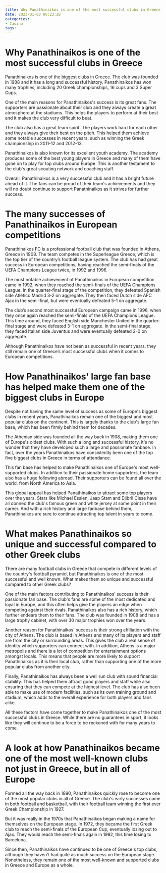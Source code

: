 ```yaml
---
title: Why Panathinaikos is one of the most successful clubs in Greece
date: 2023-01-03 00:23:28
categories:
- Casino
tags:
---
```



# Why Panathinaikos is one of the most successful clubs in Greece

Panathinaikos is one of the biggest clubs in Greece. The club was founded in 1908 and it has a long and successful history. Panathinaikos has won many trophies, including 20 Greek championships, 16 cups and 3 Super Cups.

One of the main reasons for Panathinaikos's success is its great fans. The supporters are passionate about their club and they always create a great atmosphere at the stadiums. This helps the players to perform at their best and it makes the club very difficult to beat.

The club also has a great team spirit. The players work hard for each other and they always give their best on the pitch. This helped them achieve some notable successes in recent years, such as winning the Greek championship in 2011-12 and 2012-13.

Panathinaikos is also known for its excellent youth academy. The academy produces some of the best young players in Greece and many of them have gone on to play for top clubs around Europe. This is another testament to the club's great scouting network and coaching staff.

Overall, Panathinaikos is a very successful club and it has a bright future ahead of it. The fans can be proud of their team's achievements and they will no doubt continue to support Panathinaikos as it strives for further success.

# The many successes of Panathinaikos in European competitions

Panathinaikos FC is a professional football club that was founded in Athens, Greece in 1908. The team competes in the Superleague Greece, which is the top tier of the country’s football league system. The club has had great success in European competitions, having reached the semi-finals of the UEFA Champions League twice, in 1992 and 1996.

The most notable achievement of Panathinaikos in European competition came in 1992, when they reached the semi-finals of the UEFA Champions League. In the quarter-final stage of the competition, they defeated Spanish side Atlético Madrid 3-2 on aggregate. They then faced Dutch side AFC Ajax in the semi-final, but were eventually defeated 5-1 on aggregate.

The club’s second most successful European campaign came in 1996, when they once again reached the semi-finals of the UEFA Champions League. This time around, they faced English side Manchester United in the quarter-final stage and were defeated 3-1 on aggregate. In the semi-final stage, they faced Italian side Juventus and were eventually defeated 2-0 on aggregate.

Although Panathinaikos have not been as successful in recent years, they still remain one of Greece’s most successful clubs when it comes to European competitions.

# How Panathinaikos' large fan base has helped make them one of the biggest clubs in Europe

Despite not having the same level of success as some of Europe's biggest clubs in recent years, Panathinaikos remain one of the biggest and most popular clubs on the continent. This is largely thanks to the club's large fan base, which has been firmly behind them for decades.

The Athenian side was founded all the way back in 1908, making them one of Europe's oldest clubs. With such a long and successful history, it's no wonder that they have developed such a large and passionate fanbase. In fact, over the years Panathinaikos have consistently been one of the top five biggest clubs in Greece in terms of attendance.

This fan base has helped to make Panathinaikos one of Europe's most well-supported clubs. In addition to their passionate home supporters, the team also has a huge following abroad. Their supporters can be found all over the world, from North America to Asia.

This global appeal has helped Panathinaikos to attract some top players over the years. Stars like Michael Essien, Jaap Stam and Djibril Cisse have all donned the club's famous green and white jersey at some point in their career. And with a rich history and large fanbase behind them, Panathinaikos are sure to continue attracting top talent in years to come.

# What makes Panathinaikos so unique and successful compared to other Greek clubs

There are many football clubs in Greece that compete in different levels of the country's football pyramid, but Panathinaikos is one of the most successful and well known. What makes them so unique and successful compared to other Greek clubs?

One of the main factors contributing to Panathinaikos' success is their passionate fan base. The club's fans are some of the most dedicated and loyal in Europe, and this often helps give the players an edge when competing against their rivals. Panathinaikos also has a rich history, which further endears them to their fans. The club was founded in 1908 and has a large trophy cabinet, with over 30 major trophies won over the years.

Another reason for Panathinaikos' success is their strong affiliation with the city of Athens. The club is based in Athens and many of its players and staff are from the city or surrounding areas. This gives the club a real sense of identity which supporters can connect with. In addition, Athens is a major metropolis and there is a lot of competition for entertainment options amongst locals. This means that people are more likely to support Panathinaikos as it is their local club, rather than supporting one of the more popular clubs from another city.

Finally, Panathinaikos has always been a well run club with sound financial stability. This has helped them attract good players and staff while also ensuring that they can compete at the highest level. The club has also been able to make use of modern facilities, such as its own training ground and stadium, which adds to the overall experience for both players and fans alike.

All these factors have come together to make Panathinaikos one of the most successful clubs in Greece. While there are no guarantees in sport, it looks like they will continue to be a force to be reckoned with for many years to come.

# A look at how Panathinaikos became one of the most well-known clubs not just in Greece, but in all of Europe

Formed all the way back in 1890, Panathinaikos quickly rose to become one of the most popular clubs in all of Greece. The club's early successes came in both football and basketball, with their football team winning the first ever Greek Championship in 1927.

But it was really in the 1970s that Panathinaikos began making a name for themselves on the European stage. In 1972, they became the first Greek club to reach the semi-finals of the European Cup, eventually losing out to Ajax. They would reach the semi-finals again in 1992, this time losing to Barcelona.

Since then, Panathinaikos have continued to be one of Greece's top clubs, although they haven't had quite as much success on the European stage. Nonetheless, they remain one of the most well-known and supported clubs in Greece and Europe as a whole.